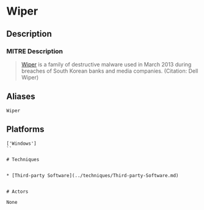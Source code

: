 
# Wiper

## Description

### MITRE Description

> [Wiper](https://attack.mitre.org/software/S0041) is a family of destructive malware used in March 2013 during breaches of South Korean banks and media companies. (Citation: Dell Wiper)

## Aliases

```
Wiper
```

## Platforms

```
['Windows']
``

# Techniques


* [Third-party Software](../techniques/Third-party-Software.md)


# Actors

None
